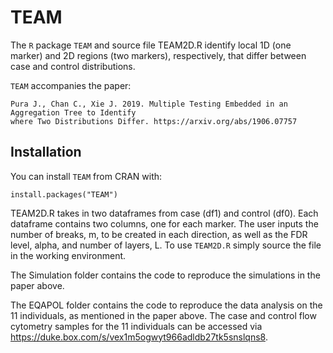 # TEAM
The `R` package `TEAM` and source file TEAM2D.R identify local 1D (one marker) and 2D regions (two markers), respectively, that differ between case and control distributions.

`TEAM` accompanies the paper:
   
    Pura J., Chan C., Xie J. 2019. Multiple Testing Embedded in an Aggregation Tree to Identify 
    where Two Distributions Differ. https://arxiv.org/abs/1906.07757

## Installation
You can install `TEAM` from CRAN with:

    install.packages("TEAM")

TEAM2D.R takes in two dataframes from case (df1) and control (df0). Each dataframe contains two columns, one for each marker. The user inputs the number of breaks, m, to be created in each direction, as well as the FDR level, alpha, and number of layers, L. To use `TEAM2D.R` simply source the file in the working environment.

The Simulation folder contains the code to reproduce the simulations in the paper above.

The EQAPOL folder contains the code to reproduce the data analysis on the 11 individuals, as mentioned in the paper above. The case and control flow cytometry samples for the 11 individuals can be accessed via https://duke.box.com/s/vex1m5ogwyt966adldb27tk5snslqns8.
